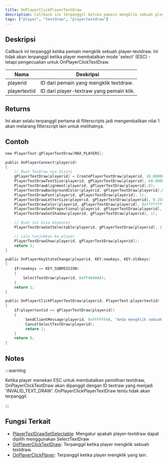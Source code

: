 ```yaml
---
title: OnPlayerClickPlayerTextDraw
description: Callback ini terpanggil ketika pemain mengklik sebuah player-textdraw.
tags: ["player", "textdraw", "playertextdraw"]
---
```


## Deskripsi

Callback ini terpanggil ketika pemain mengklik sebuah player-textdraw. Ini tidak akan terpanggil ketika player membatalkan mode 'select' (ESC) - tetapi pengecualian untuk OnPlayerClickTextDraw.

| Nama         | Deskripsi                                |
| ------------ | ---------------------------------------- |
| playerid     | ID dari pemain yang mengklik textdraw.   |
| playertextid | ID dari player-textraw yang pemain klik. |

## Returns

Ini akan selalu terpanggil pertama di filterscripts jadi mengembalikan nilai 1 akan melarang filterscript lain untuk melihatnya.

## Contoh

```c
new PlayerText:gPlayerTextDraw[MAX_PLAYERS];

public OnPlayerConnect(playerid)
{
    // Buat TexDraw nya disini
    gPlayerTextDraw[playerid] = CreatePlayerTextDraw(playerid, 10.000000, 141.000000, "TextDrawKu");
    PlayerTextDrawTextSize(playerid, gPlayerTextDraw[playerid], 60.000000, 20.000000);
    PlayerTextDrawAlignment(playerid, gPlayerTextDraw[playerid],0);
    PlayerTextDrawBackgroundColor(playerid, gPlayerTextDraw[playerid],0x000000ff);
    PlayerTextDrawFont(playerid, gPlayerTextDraw[playerid], 1);
    PlayerTextDrawLetterSize(playerid, gPlayerTextDraw[playerid], 0.250000, 1.000000);
    PlayerTextDrawColor(playerid, gPlayerTextDraw[playerid], 0xffffffff);
    PlayerTextDrawSetProportional(playerid, gPlayerTextDraw[playerid], 1);
    PlayerTextDrawSetShadow(playerid, gPlayerTextDraw[playerid], 1);

    // Buat ini bisa dipencet
    PlayerTextDrawSetSelectable(playerid, gPlayerTextDraw[playerid], 1);

    // Lalu tunjukkan ke player
    PlayerTextDrawShow(playerid, gPlayerTextDraw[playerid]);
    return 1;
}

public OnPlayerKeyStateChange(playerid, KEY:newkeys, KEY:oldkeys)
{
    if(newkeys == KEY_SUBMISSION)
    {
        SelectTextDraw(playerid, 0xFF4040AA);
    }
    return 1;
}

public OnPlayerClickPlayerTextDraw(playerid, PlayerText:playertextid)
{
    if(playertextid == gPlayerTextDraw[playerid])
    {
         SendClientMessage(playerid, 0xFFFFFFAA, "Anda mengklik sebuah TextDraw, wow!.");
         CancelSelectTextDraw(playerid);
         return 1;
    }
    return 0;
}
```

## Notes

:::warning

Ketika player menekan ESC untuk membatalkan pemilihan textdraw, OnPlayerClickTextDraw akan dipanggil dengan ID textraw yang menjadi 'INVALID_TEXT_DRAW'. OnPlayerClickPlayerTextDraw tentu tidak akan terpanggil.

:::

## Fungsi Terkait

- [PlayerTextDrawSetSelectable](../functions/PlayerTextDrawSetSelectable.md): Mengatur apakah player-textdraw dapat dipilih menggunakan SelectTextDraw
- [OnPlayerClickTextDraw](OnPlayerClickTextDraw.md): Terpanggil ketika player mengklik sebuah textdraw.
- [OnPlayerClickPlayer](OnPlayerClickPlayer.md): Terpanggil ketika player mengklik yang lain.
